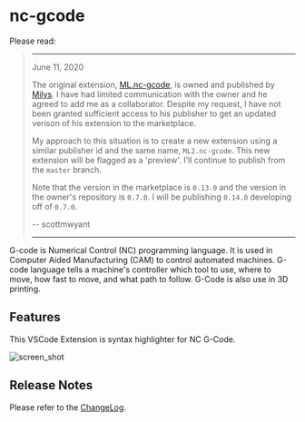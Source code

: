 # nc-gcode

Please read:

> - - -
> June 11, 2020
>
> The original extension, [ML.nc-gcode](https://marketplace.visualstudio.com/items?itemName=ML.nc-gcode), is owned and published by [Milys](https://github.com/Milys).  I have had limited communication with the owner and he agreed to add me as a collaborator.  Despite my request, I have not been granted sufficient access to his publisher to get an updated verison of his extension to the marketplace.
>
> My approach to this situation is to create a new extension using a similar publisher id and the same name, `ML2.nc-gcode`.  This new extension will be flagged as a 'preview'.  I'll continue to publish from the `master` branch.
>
> Note that the version in the marketplace is `0.13.0` and the version in the owner's repository is `0.7.0`.  I will be publishing `0.14.0` developing off of `0.7.0`.
>  
> -- scottmwyant
> 
> - - -


G-code is Numerical Control (NC) programming language. It is used in Computer Aided Manufacturing (CAM) to control automated machines.  G-code language tells a machine's controller which tool to use, where to move, how fast to move, and what path to follow. G-Code is also use in 3D printing.

## Features

This VSCode Extension is syntax highlighter for NC G-Code.

<img alt="screen_shot" src="https://user-images.githubusercontent.com/29161635/84556042-3800ec80-acee-11ea-8f22-5f8603142ff0.PNG">

## Release Notes

Please refer to the [ChangeLog](changelog.md).
